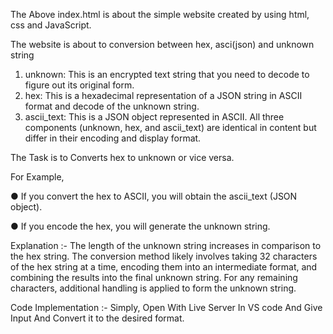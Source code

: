 The Above index.html is about the simple website created by using html, css and JavaScript.

The website is about to conversion between hex, asci(json) and unknown string

1. unknown: This is an encrypted text string that you need to decode to figure out its
original form.
2. hex: This is a hexadecimal representation of a JSON string in ASCII format and decode
of the unknown string.
3. ascii_text: This is a JSON object represented in ASCII.
All three components (unknown, hex, and ascii_text) are identical in content but differ in their
encoding and display format.

The Task is to Converts hex to unknown or vice versa.

For Example,

● If you convert the hex to ASCII, you will obtain the ascii_text (JSON object).

● If you encode the hex, you will generate the unknown string.

Explanation :-
The length of the unknown string increases in comparison to the hex string.
The conversion method likely involves taking 32 characters of the hex string at a time,
encoding them into an intermediate format, and combining the results into the final
unknown string.
For any remaining characters, additional handling is applied to form the unknown string.

Code Implementation :-
Simply, Open With Live Server In VS code And Give Input And Convert it to the desired format.
